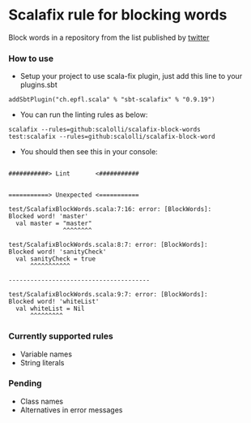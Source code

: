 # Scalafix rule for blocking words

Block words in a repository from the list published by [twitter](https://twitter.com/TwitterEng/status/1278733305190342656)

### How to use

- Setup your project to use scala-fix plugin, just add this line to your plugins.sbt

```
addSbtPlugin("ch.epfl.scala" % "sbt-scalafix" % "0.9.19")
```

- You can run the linting rules as below:

```
scalafix --rules=github:scalolli/scalafix-block-words
test:scalafix --rules=github:scalolli/scalafix-block-word
```

- You should then see this in your console:

```

###########> Lint       <###########


===========> Unexpected <===========

test/ScalafixBlockWords.scala:7:16: error: [BlockWords]:
Blocked word! 'master'
  val master = "master"
               ^^^^^^^^

test/ScalafixBlockWords.scala:8:7: error: [BlockWords]:
Blocked word! 'sanityCheck'
  val sanityCheck = true
      ^^^^^^^^^^^

---------------------------------------

test/ScalafixBlockWords.scala:9:7: error: [BlockWords]:
Blocked word! 'whiteList'
  val whiteList = Nil
      ^^^^^^^^^
```

### Currently supported rules

- Variable names
- String literals

### Pending

- Class names
- Alternatives in error messages 


